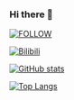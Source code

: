 ### Hi there 👋

[![FOLLOW](https://img.shields.io/badge/dynamic/json?logo=github&labelColor=495867&color=495867&label=Github&query=%24.data.totalSubs&url=https%3A%2F%2Fapi.spencerwoo.com%2Fsubstats%2F%3Fsource%3Dgithub%26queryKey%3DTaokyla&style=flat-square)](https://github.com/Taokyla)

[![Bilibili](https://img.shields.io/badge/dynamic/json?logo=Bilibili&labelColor=FF69b4&color=FF69b4&label=Bilibili&query=%24.data.totalSubs&url=https%3A%2F%2Fapi.spencerwoo.com%2Fsubstats%2F%3Fsource%3Dbilibili%26queryKey%3D680791&style=flat-square)](https://space.bilibili.com/680791)

[![GitHub stats](https://github-readme-stats.vercel.app/api?username=Taokyla&show_icons=true&theme=radical)](https://github.com/anuraghazra/github-readme-stats)

[![Top Langs](https://github-readme-stats.vercel.app/api/top-langs/?username=Taokyla&layout=compact&langs_count=6 "Top languages")]()
